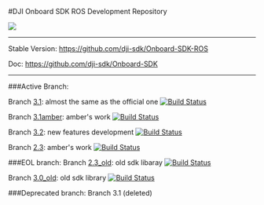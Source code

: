 #DJI Onboard SDK ROS Development Repository

![](http://www.ros.org/news/2014/04/22/indigoigloo_600.png)

---

Stable Version: https://github.com/dji-sdk/Onboard-SDK-ROS

Doc: https://github.com/dji-sdk/Onboard-SDK

---

###Active Branch:

Branch [3.1](https://github.com/lanyusea/djiros/tree/3.1): almost the same as the official one [![Build Status](https://travis-ci.org/lanyusea/djiros.svg?branch=master)](https://travis-ci.org/lanyusea/djiros)

Branch [3.1amber](https://github.com/lanyusea/djiros/tree/3.1amber): amber's work [![Build Status](https://travis-ci.org/lanyusea/djiros.svg?branch=3.1amber)](https://travis-ci.org/lanyusea/djiros)

Branch [3.2](https://github.com/lanyusea/djiros/tree/3.2): new features development [![Build Status](https://travis-ci.org/lanyusea/djiros.svg?branch=3.2)](https://travis-ci.org/lanyusea/djiros)

Branch [2.3](https://github.com/lanyusea/djiros/tree/2.3): amber's work [![Build Status](https://travis-ci.org/lanyusea/djiros.svg?branch=2.3)](https://travis-ci.org/lanyusea/djiros)

###EOL branch:
Branch [2.3_old](https://github.com/lanyusea/djiros/tree/2.3_old): old sdk libaray [![Build Status](https://travis-ci.org/lanyusea/djiros.svg?branch=2.3_old)](https://travis-ci.org/lanyusea/djiros)

Branch [3.0_old](https://github.com/lanyusea/djiros/tree/3.0_old): old sdk library [![Build Status](https://travis-ci.org/lanyusea/djiros.svg?branch=3.0_old)](https://travis-ci.org/lanyusea/djiros)

###Deprecated branch:
Branch 3.1 (deleted)
